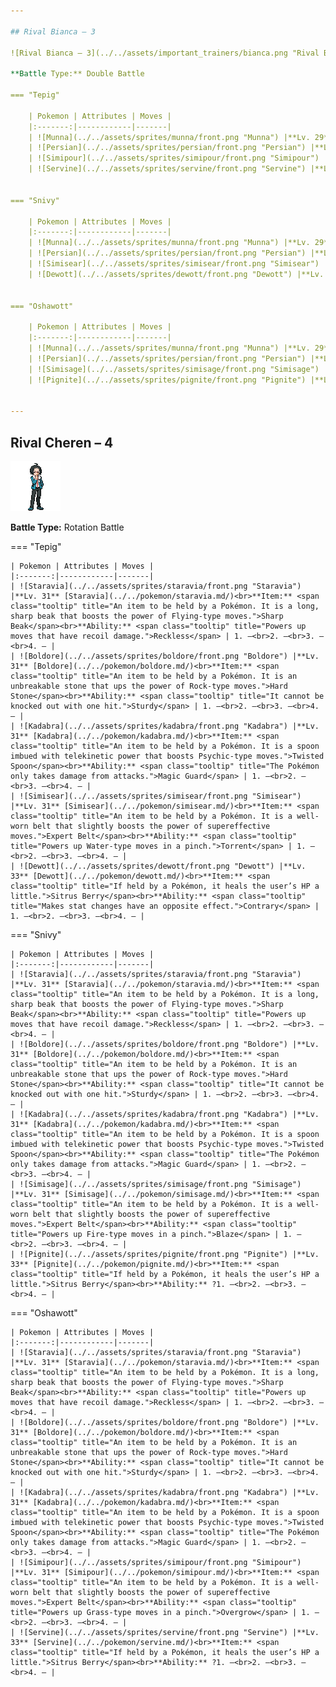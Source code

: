 ```yaml
---

## Rival Bianca – 3

![Rival Bianca – 3](../../assets/important_trainers/bianca.png "Rival Bianca – 3")

**Battle Type:** Double Battle

=== "Tepig"

    | Pokemon | Attributes | Moves |
    |:-------:|------------|-------|
    | ![Munna](../../assets/sprites/munna/front.png "Munna") |**Lv. 29** [Munna](../../pokemon/munna.md/)<br>**Item:** No Item<br>**Ability:** <span class="tooltip" title="Boosts move power when the Pokémon moves last.">Analytic</span> | 1. —<br>2. —<br>3. —<br>4. — |
    | ![Persian](../../assets/sprites/persian/front.png "Persian") |**Lv. 31** [Persian](../../pokemon/persian.md/)<br>**Item:** No Item<br>**Ability:** <span class="tooltip" title="Powers up the Pokémon’s weaker moves.">Technician</span> | 1. —<br>2. —<br>3. —<br>4. — |
    | ![Simipour](../../assets/sprites/simipour/front.png "Simipour") |**Lv. 29** [Simipour](../../pokemon/simipour.md/)<br>**Item:** No Item<br>**Ability:** <span class="tooltip" title="Raises Speed if a held item is used.">Unburden</span> | 1. —<br>2. —<br>3. —<br>4. — |
    | ![Servine](../../assets/sprites/servine/front.png "Servine") |**Lv. 31** [Servine](../../pokemon/servine.md/)<br>**Item:** <span class="tooltip" title="If held by a Pokémon, it heals the user’s HP a little.">Sitrus Berry</span><br>**Ability:** <span class="tooltip" title="Makes stat changes have an opposite effect.">Contrary</span> | 1. —<br>2. —<br>3. —<br>4. — |
    

=== "Snivy"

    | Pokemon | Attributes | Moves |
    |:-------:|------------|-------|
    | ![Munna](../../assets/sprites/munna/front.png "Munna") |**Lv. 29** [Munna](../../pokemon/munna.md/)<br>**Item:** No Item<br>**Ability:** <span class="tooltip" title="Boosts move power when the Pokémon moves last.">Analytic</span> | 1. —<br>2. —<br>3. —<br>4. — |
    | ![Persian](../../assets/sprites/persian/front.png "Persian") |**Lv. 31** [Persian](../../pokemon/persian.md/)<br>**Item:** No Item<br>**Ability:** <span class="tooltip" title="Powers up the Pokémon’s weaker moves.">Technician</span> | 1. —<br>2. —<br>3. —<br>4. — |
    | ![Simisear](../../assets/sprites/simisear/front.png "Simisear") |**Lv. 29** [Simisear](../../pokemon/simisear.md/)<br>**Item:** No Item<br>**Ability:** <span class="tooltip" title="Powers up the Pokémon’s weaker moves.">Technician</span> | 1. —<br>2. —<br>3. —<br>4. — |
    | ![Dewott](../../assets/sprites/dewott/front.png "Dewott") |**Lv. 31** [Dewott](../../pokemon/dewott.md/)<br>**Item:** <span class="tooltip" title="If held by a Pokémon, it heals the user’s HP a little.">Sitrus Berry</span><br>**Ability:** <span class="tooltip" title="Prevents the Pokémon from falling asleep.">Vital Spirit</span> | 1. —<br>2. —<br>3. —<br>4. — |
    

=== "Oshawott"

    | Pokemon | Attributes | Moves |
    |:-------:|------------|-------|
    | ![Munna](../../assets/sprites/munna/front.png "Munna") |**Lv. 29** [Munna](../../pokemon/munna.md/)<br>**Item:** No Item<br>**Ability:** <span class="tooltip" title="Boosts move power when the Pokémon moves last.">Analytic</span> | 1. —<br>2. —<br>3. —<br>4. — |
    | ![Persian](../../assets/sprites/persian/front.png "Persian") |**Lv. 31** [Persian](../../pokemon/persian.md/)<br>**Item:** No Item<br>**Ability:** <span class="tooltip" title="Powers up the Pokémon’s weaker moves.">Technician</span> | 1. —<br>2. —<br>3. —<br>4. — |
    | ![Simisage](../../assets/sprites/simisage/front.png "Simisage") |**Lv. 29** [Simisage](../../pokemon/simisage.md/)<br>**Item:** No Item<br>**Ability:** <span class="tooltip" title="Powers up the Pokémon’s weaker moves.">Technician</span> | 1. —<br>2. —<br>3. —<br>4. — |
    | ![Pignite](../../assets/sprites/pignite/front.png "Pignite") |**Lv. 31** [Pignite](../../pokemon/pignite.md/)<br>**Item:** <span class="tooltip" title="If held by a Pokémon, it heals the user’s HP a little.">Sitrus Berry</span><br>**Ability:** <span class="tooltip" title="Powers up moves of the same type.">Adaptability</span> | 1. —<br>2. —<br>3. —<br>4. — |
    

---
```


## Rival Cheren – 4

![Rival Cheren – 4](../../assets/important_trainers/cheren.png "Rival Cheren – 4")

**Battle Type:** Rotation Battle

=== "Tepig"

    | Pokemon | Attributes | Moves |
    |:-------:|------------|-------|
    | ![Staravia](../../assets/sprites/staravia/front.png "Staravia") |**Lv. 31** [Staravia](../../pokemon/staravia.md/)<br>**Item:** <span class="tooltip" title="An item to be held by a Pokémon. It is a long, sharp beak that boosts the power of Flying-type moves.">Sharp Beak</span><br>**Ability:** <span class="tooltip" title="Powers up moves that have recoil damage.">Reckless</span> | 1. —<br>2. —<br>3. —<br>4. — |
    | ![Boldore](../../assets/sprites/boldore/front.png "Boldore") |**Lv. 31** [Boldore](../../pokemon/boldore.md/)<br>**Item:** <span class="tooltip" title="An item to be held by a Pokémon. It is an unbreakable stone that ups the power of Rock-type moves.">Hard Stone</span><br>**Ability:** <span class="tooltip" title="It cannot be knocked out with one hit.">Sturdy</span> | 1. —<br>2. —<br>3. —<br>4. — |
    | ![Kadabra](../../assets/sprites/kadabra/front.png "Kadabra") |**Lv. 31** [Kadabra](../../pokemon/kadabra.md/)<br>**Item:** <span class="tooltip" title="An item to be held by a Pokémon. It is a spoon imbued with telekinetic power that boosts Psychic-type moves.">Twisted Spoon</span><br>**Ability:** <span class="tooltip" title="The Pokémon only takes damage from attacks.">Magic Guard</span> | 1. —<br>2. —<br>3. —<br>4. — |
    | ![Simisear](../../assets/sprites/simisear/front.png "Simisear") |**Lv. 31** [Simisear](../../pokemon/simisear.md/)<br>**Item:** <span class="tooltip" title="An item to be held by a Pokémon. It is a well-worn belt that slightly boosts the power of supereffective moves.">Expert Belt</span><br>**Ability:** <span class="tooltip" title="Powers up Water-type moves in a pinch.">Torrent</span> | 1. —<br>2. —<br>3. —<br>4. — |
    | ![Dewott](../../assets/sprites/dewott/front.png "Dewott") |**Lv. 33** [Dewott](../../pokemon/dewott.md/)<br>**Item:** <span class="tooltip" title="If held by a Pokémon, it heals the user’s HP a little.">Sitrus Berry</span><br>**Ability:** <span class="tooltip" title="Makes stat changes have an opposite effect.">Contrary</span> | 1. —<br>2. —<br>3. —<br>4. — |
    

=== "Snivy"

    | Pokemon | Attributes | Moves |
    |:-------:|------------|-------|
    | ![Staravia](../../assets/sprites/staravia/front.png "Staravia") |**Lv. 31** [Staravia](../../pokemon/staravia.md/)<br>**Item:** <span class="tooltip" title="An item to be held by a Pokémon. It is a long, sharp beak that boosts the power of Flying-type moves.">Sharp Beak</span><br>**Ability:** <span class="tooltip" title="Powers up moves that have recoil damage.">Reckless</span> | 1. —<br>2. —<br>3. —<br>4. — |
    | ![Boldore](../../assets/sprites/boldore/front.png "Boldore") |**Lv. 31** [Boldore](../../pokemon/boldore.md/)<br>**Item:** <span class="tooltip" title="An item to be held by a Pokémon. It is an unbreakable stone that ups the power of Rock-type moves.">Hard Stone</span><br>**Ability:** <span class="tooltip" title="It cannot be knocked out with one hit.">Sturdy</span> | 1. —<br>2. —<br>3. —<br>4. — |
    | ![Kadabra](../../assets/sprites/kadabra/front.png "Kadabra") |**Lv. 31** [Kadabra](../../pokemon/kadabra.md/)<br>**Item:** <span class="tooltip" title="An item to be held by a Pokémon. It is a spoon imbued with telekinetic power that boosts Psychic-type moves.">Twisted Spoon</span><br>**Ability:** <span class="tooltip" title="The Pokémon only takes damage from attacks.">Magic Guard</span> | 1. —<br>2. —<br>3. —<br>4. — |
    | ![Simisage](../../assets/sprites/simisage/front.png "Simisage") |**Lv. 31** [Simisage](../../pokemon/simisage.md/)<br>**Item:** <span class="tooltip" title="An item to be held by a Pokémon. It is a well-worn belt that slightly boosts the power of supereffective moves.">Expert Belt</span><br>**Ability:** <span class="tooltip" title="Powers up Fire-type moves in a pinch.">Blaze</span> | 1. —<br>2. —<br>3. —<br>4. — |
    | ![Pignite](../../assets/sprites/pignite/front.png "Pignite") |**Lv. 33** [Pignite](../../pokemon/pignite.md/)<br>**Item:** <span class="tooltip" title="If held by a Pokémon, it heals the user’s HP a little.">Sitrus Berry</span><br>**Ability:** ?1. —<br>2. —<br>3. —<br>4. — |
    

=== "Oshawott"

    | Pokemon | Attributes | Moves |
    |:-------:|------------|-------|
    | ![Staravia](../../assets/sprites/staravia/front.png "Staravia") |**Lv. 31** [Staravia](../../pokemon/staravia.md/)<br>**Item:** <span class="tooltip" title="An item to be held by a Pokémon. It is a long, sharp beak that boosts the power of Flying-type moves.">Sharp Beak</span><br>**Ability:** <span class="tooltip" title="Powers up moves that have recoil damage.">Reckless</span> | 1. —<br>2. —<br>3. —<br>4. — |
    | ![Boldore](../../assets/sprites/boldore/front.png "Boldore") |**Lv. 31** [Boldore](../../pokemon/boldore.md/)<br>**Item:** <span class="tooltip" title="An item to be held by a Pokémon. It is an unbreakable stone that ups the power of Rock-type moves.">Hard Stone</span><br>**Ability:** <span class="tooltip" title="It cannot be knocked out with one hit.">Sturdy</span> | 1. —<br>2. —<br>3. —<br>4. — |
    | ![Kadabra](../../assets/sprites/kadabra/front.png "Kadabra") |**Lv. 31** [Kadabra](../../pokemon/kadabra.md/)<br>**Item:** <span class="tooltip" title="An item to be held by a Pokémon. It is a spoon imbued with telekinetic power that boosts Psychic-type moves.">Twisted Spoon</span><br>**Ability:** <span class="tooltip" title="The Pokémon only takes damage from attacks.">Magic Guard</span> | 1. —<br>2. —<br>3. —<br>4. — |
    | ![Simipour](../../assets/sprites/simipour/front.png "Simipour") |**Lv. 31** [Simipour](../../pokemon/simipour.md/)<br>**Item:** <span class="tooltip" title="An item to be held by a Pokémon. It is a well-worn belt that slightly boosts the power of supereffective moves.">Expert Belt</span><br>**Ability:** <span class="tooltip" title="Powers up Grass-type moves in a pinch.">Overgrow</span> | 1. —<br>2. —<br>3. —<br>4. — |
    | ![Servine](../../assets/sprites/servine/front.png "Servine") |**Lv. 33** [Servine](../../pokemon/servine.md/)<br>**Item:** <span class="tooltip" title="If held by a Pokémon, it heals the user’s HP a little.">Sitrus Berry</span><br>**Ability:** ?1. —<br>2. —<br>3. —<br>4. — |
    


